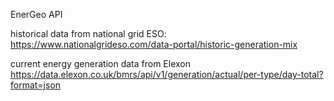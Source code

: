 EnerGeo API


historical data from national grid ESO:
https://www.nationalgrideso.com/data-portal/historic-generation-mix

current energy generation data from Elexon
https://data.elexon.co.uk/bmrs/api/v1/generation/actual/per-type/day-total?format=json


